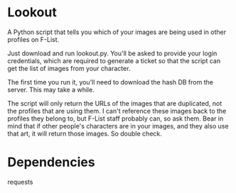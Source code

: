 # Lookout
A Python script that tells you which of your images are being used in other profiles on F-List.

Just download and run lookout.py. You'll be asked to provide your login credentials, which are required to generate a ticket so that the script can get the list of images from your character.

The first time you run it, you'll need to download the hash DB from the server. This may take a while.

The script will only return the URLs of the images that are duplicated, not the profiles that are using them. I can't reference these images back to the profiles they belong to, but F-List staff probably can, so ask them. Bear in mind that if other people's characters are in your images, and they also use that art, it will return those images. So double check.

# Dependencies
requests
